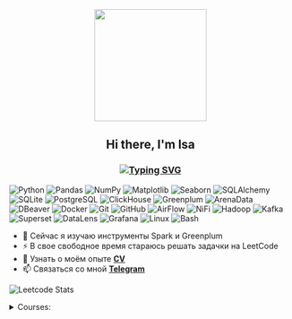 <div id="header" align="center">
  <img src="https://i.giphy.com/media/v1.Y2lkPTc5MGI3NjExOTc1YzM4OHR0bGcxcTN1YmNybm1tOGl2cjgzMWhzbTJ2MjBuaGFkNyZlcD12MV9pbnRlcm5hbF9naWZfYnlfaWQmY3Q9Zw/LaVp0AyqR5bGsC5Cbm/giphy.gif" width="200"/>
</div>
<h2 align="center">Hi there, I'm Isa</h2>
<h3 align="center"><a href="https://git.io/typing-svg"><img src="https://readme-typing-svg.herokuapp.com?font=Fira+Code&weight=300&size=18&duration=3000&pause=500&center=true&vCenter=true&random=false&width=280&height=25&lines=Data+Engineer+from+Moscow" alt="Typing SVG" /></a></h3>

![Python](https://img.shields.io/badge/Python-1E90FF?logo=python&logoColor=white)
![Pandas](https://img.shields.io/badge/-Pandas-1E90FF?logo=pandas&logoColor=white)
![NumPy](https://img.shields.io/badge/-NumPy-1E90FF?logo=numpy&logoColor=white)
![Matplotlib](https://img.shields.io/badge/-Matplotlib-1E90FF?logo=matplotlib&logoColor=white)
![Seaborn](https://img.shields.io/badge/-Seaborn-1E90FF?logo=seaborn&logoColor=white)
![SQLAlchemy](https://img.shields.io/badge/-SQLAlchemy-1E90FF?logo=sqlalchemy&logoColor=white)
![SQLite](https://img.shields.io/badge/-SQLite-1E90FF?logo=sqlite&logoColor=white)
![PostgreSQL](https://img.shields.io/badge/-PostgreSQL-1E90FF?logo=postgresql&logoColor=white)
![ClickHouse](https://img.shields.io/badge/-ClickHouse-1E90FF?logo=clickhouse&logoColor=white)
![Greenplum](https://img.shields.io/badge/-Greenplum-1E90FF?logo=greenplum&logoColor=white)
![ArenaData](https://img.shields.io/badge/-ArenaData-1E90FF?logo=arenaData&logoColor=white)
![DBeaver](https://img.shields.io/badge/-DBeaver-1E90FF?logo=dbeaver&logoColor=white)
![Docker](https://img.shields.io/badge/-Docker-1E90FF?logo=docker&logoColor=white)
![Git](https://img.shields.io/badge/-Git-1E90FF?logo=git&logoColor=white)
![GitHub](https://img.shields.io/badge/-Github-1E90FF?logo=github&logoColor=white)
![AirFlow](https://img.shields.io/badge/-AirFlow-1E90FF?logo=apacheairflow&logoColor=white)
![NiFi](https://img.shields.io/badge/-NiFi-1E90FF?logo=apachenifi&logoColor=white)
![Hadoop](https://img.shields.io/badge/-Hadoop-1E90FF?logo=apachehadoop&logoColor=white)
![Kafka](https://img.shields.io/badge/-Kafka-1E90FF?logo=apachekafka&logoColor=white)
![Superset](https://img.shields.io/badge/-Superset-1E90FF?logo=apachesuperset&logoColor=white)
![DataLens](https://img.shields.io/badge/-DataLens-1E90FF?logo=datalens&logoColor=white)
![Grafana](https://img.shields.io/badge/-Grafana-1E90FF?logo=grafana&logoColor=white)
![Linux](https://img.shields.io/badge/-Linux-1E90FF?logo=linux&logoColor=white)
![Bash](https://img.shields.io/badge/-Bash-1E90FF?logo=gnu-bash&logoColor=white)

- 🌱 Сейчас я изучаю инструменты Spark и Greenplum
- ⚡ В свое свободное время стараюсь решать задачки на LeetCode
- 💬 Узнать о моём опыте [**CV**](https://hh.ru/resume/d7728897ff0cc0ee4c0039ed1f3461796d5a62)
- 📫 Связаться со мной [**Telegram**](https://t.me/vinturis)

![Leetcode Stats](https://leetcard.jacoblin.cool/isa-bay?theme=dark)

<details>
<summary>Courses:</summary>
 
- karpov.courses "[**Основы Python**](https://karpov.courses/pythonzero?_gl=1*18vd29z*_ga*MTM4MDQ4MDA1Ni4xNzExNDk0MjYx*_ga_DZP7KEXCQQ*MTcyMjc5MzU1OS42NS4xLjE3MjI3OTM1NjEuNTguMC4w)"
- Stepik "[**Поколение Python**](https://stepik.org/course/68343/promo?search=4854919001)"
- karpov.courses "[**Симулятор SQL**](https://karpov.courses/simulator-sql?_gl=1*27n03s*_ga*MTM4MDQ4MDA1Ni4xNzExNDk0MjYx*_ga_DZP7KEXCQQ*MTcyMjU5MjI4NS41OC4xLjE3MjI1OTI3ODUuNDguMC4w)"
- karpov.courses "[**Docker**](https://karpov.courses/docker?_gl=1*18j0krb*_ga*MTM4MDQ4MDA1Ni4xNzExNDk0MjYx*_ga_DZP7KEXCQQ*MTcyMjc5MzU1OS42NS4xLjE3MjI3OTM1NjguNTEuMC4w)"
- Stepik "[**Data Engineer**](https://stepik.org/course/137235/promo?search=4853546789)"
- Поступашки **"Инженер данных"**
- VK education "[**Системы обработки и анализа больших массивов данных**](https://education.vk.company/program/408)"
</details>
